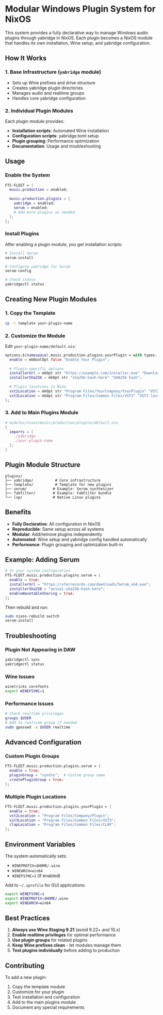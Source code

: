 # Modular Windows Plugin System for NixOS

This system provides a fully declarative way to manage Windows audio plugins through yabridge in NixOS. Each plugin becomes a NixOS module that handles its own installation, Wine setup, and yabridge configuration.

## How It Works

### 1. **Base Infrastructure** (`yabridge` module)
- Sets up Wine prefixes and drive structure
- Creates yabridge plugin directories
- Manages audio and realtime groups
- Handles core yabridge configuration

### 2. **Individual Plugin Modules**
Each plugin module provides:
- **Installation scripts**: Automated Wine installation
- **Configuration scripts**: yabridge.toml setup
- **Plugin grouping**: Performance optimization
- **Documentation**: Usage and troubleshooting

## Usage

### Enable the System

```nix
FTS-FLEET = {
  music.production = enabled;
  
  music.production.plugins = {
    yabridge = enabled;
    serum = enabled;
    # Add more plugins as needed
  };
};
```

### Install Plugins

After enabling a plugin module, you get installation scripts:

```bash
# Install Serum
serum-install

# Configure yabridge for Serum
serum-config

# Check status
yabridgectl status
```

## Creating New Plugin Modules

### 1. Copy the Template

```bash
cp -r template your-plugin-name
```

### 2. Customize the Module

Edit `your-plugin-name/default.nix`:

```nix
options.${namespace}.music.production.plugins.yourPlugin = with types; {
  enable = mkBoolOpt false "Enable Your Plugin";
  
  # Plugin-specific options
  installerUrl = mkOpt str "https://example.com/installer.exe" "Download URL";
  installerSha256 = mkOpt str "sha256-hash-here" "SHA256 hash";
  
  # Plugin locations in Wine
  vst2Location = mkOpt str "Program Files/YourCompany/YourPlugin" "VST2 location";
  vst3Location = mkOpt str "Program Files/Common Files/VST3" "VST3 location";
};
```

### 3. Add to Main Plugins Module

```nix
# modules/nixos/music/production/plugins/default.nix
{
  imports = [
    ./yabridge
    ./your-plugin-name
  ];
}
```

## Plugin Module Structure

```
plugins/
├── yabridge/          # Core infrastructure
├── template/          # Template for new plugins
├── serum/            # Example: Serum synthesizer
├── fabfilter/        # Example: FabFilter bundle
└── lsp/              # Native Linux plugins
```

## Benefits

- **Fully Declarative**: All configuration in NixOS
- **Reproducible**: Same setup across all systems
- **Modular**: Add/remove plugins independently
- **Automated**: Wine setup and yabridge config handled automatically
- **Performance**: Plugin grouping and optimization built-in

## Example: Adding Serum

```nix
# In your system configuration
FTS-FLEET.music.production.plugins.serum = {
  enable = true;
  installerUrl = "https://xferrecords.com/downloads/Serum_x64.exe";
  installerSha256 = "actual-sha256-hash-here";
  enableWavetableSharing = true;
};
```

Then rebuild and run:
```bash
sudo nixos-rebuild switch
serum-install
```

## Troubleshooting

### Plugin Not Appearing in DAW
```bash
yabridgectl sync
yabridgectl status
```

### Wine Issues
```bash
winetricks corefonts
export WINEFSYNC=1
```

### Performance Issues
```bash
# Check realtime privileges
groups $USER
# Add to realtime group if needed
sudo gpasswd -a $USER realtime
```

## Advanced Configuration

### Custom Plugin Groups
```nix
FTS-FLEET.music.production.plugins.serum = {
  enable = true;
  pluginGroup = "synths";  # Custom group name
  createPluginGroup = true;
};
```

### Multiple Plugin Locations
```nix
FTS-FLEET.music.production.plugins.yourPlugin = {
  enable = true;
  vst2Location = "Program Files/Company/Plugin";
  vst3Location = "Program Files/Common Files/VST3";
  clapLocation = "Program Files/Common Files/CLAP";
};
```

## Environment Variables

The system automatically sets:
- `WINEPREFIX=$HOME/.wine`
- `WINEARCH=win64`
- `WINEFSYNC=1` (if enabled)

Add to `~/.zprofile` for GUI applications:
```bash
export WINEFSYNC=1
export WINEPREFIX=$HOME/.wine
export WINEARCH=win64
```

## Best Practices

1. **Always use Wine Staging 9.21** (avoid 9.22+ and 10.x)
2. **Enable realtime privileges** for optimal performance
3. **Use plugin groups** for related plugins
4. **Keep Wine prefixes clean** - let modules manage them
5. **Test plugins individually** before adding to production

## Contributing

To add a new plugin:
1. Copy the template module
2. Customize for your plugin
3. Test installation and configuration
4. Add to the main plugins module
5. Document any special requirements
